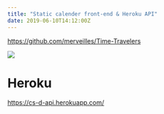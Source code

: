 ```yaml
---
title: "Static calender front-end & Heroku API"
date: 2019-06-10T14:12:00Z
---
```


https://github.com/merveilles/Time-Travelers

![](https://ftp.cass.si/zQDO5kTO5k.png)

# Heroku

https://cs-d-api.herokuapp.com/

